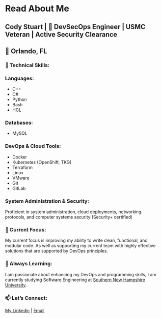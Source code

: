 # Read About Me
## **Cody Stuart** | 💼 DevSecOps Engineer | USMC Veteran | Active Security Clearance
## 📍 Orlando, FL

### 🔧 Technical Skills:

### Languages: 
- C++
- C#
- Python
- Bash
- HCL

### Databases: 
- MySQL

### DevOps & Cloud Tools:
- Docker
- Kubernetes (OpenShift, TKG)
- Terraform
- Linux
- VMware
- Git
- GitLab

### System Administration & Security: 
Proficient in system administration, cloud deployments, networking protocols, and computer systems security (Security+ certified)

### 🚀 Current Focus: 
My current focus is improving my ability to write clean, functional, and modular code. As well as supporting my current team with highly effective solutions that are supported by DevOps principles.  

### 🌱 Always Learning:
I am passionate about enhancing my DevOps and programming skills, I am currently studying Software Engineering at [Southern New Hampshire University](https://www.snhu.edu/).

### 📫 Let’s Connect:
[My Linkedin](https://www.linkedin.com/in/cody-stuart/) | [Email](codystuart1996@gmail.com)
